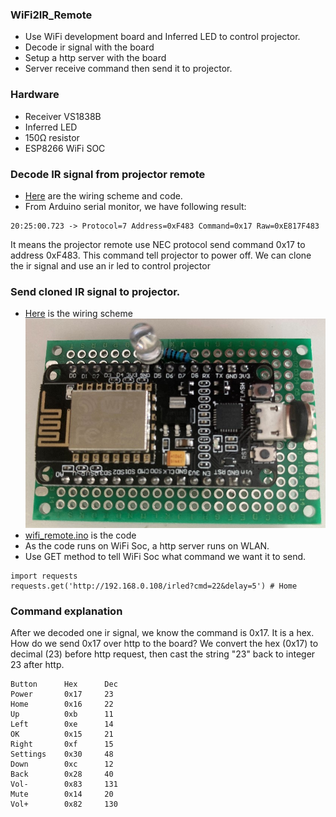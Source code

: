 ### WiFi2IR_Remote
* Use WiFi development board and Inferred LED to control projector.
* Decode ir signal with the board 
* Setup a http server with the board
* Server receive command then send it to projector.
### Hardware
* Receiver VS1838B
* Inferred LED
* 150Ω resistor
* ESP8266 WiFi SOC
### Decode IR signal from projector remote
* [Here](https://github.com/xg590/IoT/blob/master/Infrared/README.md#use-receiver-vs1838bamazon-to-decode-remote-signal) are the wiring scheme and code. 
* From Arduino serial monitor, we have following result:
``` 
20:25:00.723 -> Protocol=7 Address=0xF483 Command=0x17 Raw=0xE817F483 
```
It means the projector remote use NEC protocol send command 0x17 to address 0xF483. This command tell projector to power off. We can clone the ir signal and use an ir led to control projector
### Send cloned IR signal to projector.
* [Here](https://github.com/xg590/IoT/blob/master/Infrared/README.md#sender) is the wiring scheme 
<img src="wifi_remote.jpg"></img> 
* [wifi_remote.ino](wifi_remote.ino) is the code 
* As the code runs on WiFi Soc, a http server runs on WLAN.
* Use GET method to tell WiFi Soc what command we want it to send.
```
import requests 
requests.get('http://192.168.0.108/irled?cmd=22&delay=5') # Home 
```
### Command explanation 
After we decoded one ir signal, we know the command is 0x17. It is a hex. How do we send 0x17 over http to the board? We convert the hex (0x17) to decimal (23) before http request, then cast the string "23" back to integer 23 after http.
```
Button      Hex      Dec
Power       0x17     23
Home        0x16     22
Up          0xb      11
Left        0xe      14
OK          0x15     21
Right       0xf      15
Settings    0x30     48
Down        0xc      12
Back        0x28     40
Vol-        0x83     131
Mute        0x14     20
Vol+        0x82     130
```

